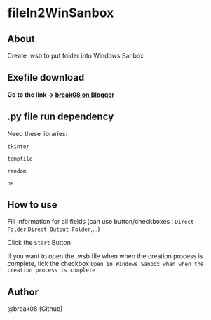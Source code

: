 # fileIn2WinSanbox

## About

Create .wsb to put folder into Windows Sanbox

## Exefile download

**Go to the link -> [break08 on Blogger](https://breakzeroeight.blogspot.com/)**

## .py file run dependency

Need these libraries:

`tkinter`

`tempfile`

`random`

`os`

## How to use

Fill information for all fields (can use button/checkboxes : `Direct Folder`,`Direct Output Folder`,...)

Click the `Start` Button

If you want to open the .wsb file when when the creation process is complete, tick the checkbox `Open in Windows Sanbox when when the creation process is complete`

## Author

@break08 (Github)